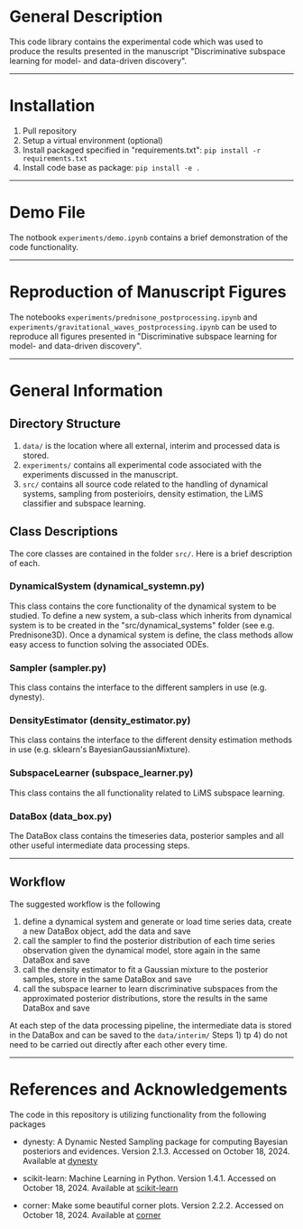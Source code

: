 # General Description
This code library contains the experimental code which was used to produce the results presented in the manuscript "Discriminative subspace learning for model- and data-driven discovery".

---

# Installation

1. Pull repository
2. Setup a virtual environment (optional)
3. Install packaged specified in "requirements.txt": ```pip install -r requirements.txt``` 
4. Install code base as package: ```pip install -e .```

---

# Demo File
The notbook ```experiments/demo.ipynb``` contains a brief demonstration of the code functionality.

---

# Reproduction of Manuscript Figures
The notebooks ```experiments/prednisone_postprocessing.ipynb``` and ```experiments/gravitational_waves_postprocessing.ipynb``` can be used to reproduce all figures presented in "Discriminative subspace learning for model- and data-driven discovery".

---

# General Information

## Directory Structure

1. ```data/``` is the location where all external, interim and processed data is stored.
2. ```experiments/``` contains all experimental code associated with the experiments discussed in the manuscript.
3. ```src/``` contains all  source code related to the handling of dynamical systems, sampling from posterioirs, density estimation, the LiMS classifier and subspace learning.


## Class Descriptions
The core classes are contained in the folder ```src/```. Here is a brief description of each.

### DynamicalSystem (dynamical_systemn.py)
This class contains the core functionality of the dynamical system to be studied. To define a new system, a sub-class which inherits from dynamical system is to be created in the "src/dynamical_systems" folder (see e.g. Prednisone3D).
Once a dynamical system is define, the class methods allow easy access to function solving the associated ODEs.

### Sampler (sampler.py)
This class contains the interface to the different samplers in use (e.g. dynesty).

### DensityEstimator (density_estimator.py)
This class contains the interface to the different density estimation methods in use (e.g. sklearn's BayesianGaussianMixture).

### SubspaceLearner (subspace_learner.py)
This class contains the all functionality related to LiMS subspace learning.

### DataBox (data_box.py)
The DataBox class contains the timeseries data, posterior samples and all other useful intermediate data processing steps.

---

## Workflow

The suggested workflow is the following

1) define a dynamical system and generate or load time series data, create a new DataBox object, add the data and save
2) call the sampler to find the posterior distribution of each time series observation given the dynamical model, store again in the same DataBox and save
3) call the density estimator to fit a Gaussian mixture to the posterior samples, store in the same DataBox and save
4) call the subspace learner to learn discriminative subspaces from the approximated posterior distributions, store the results in the same DataBox and save

At each step of the data processing pipeline, the intermediate data is stored in the DataBox and can be saved to the ```data/interim/```
Steps 1) tp 4) do not need to be carried out directly after each other every time.

---

# References and Acknowledgements
The code in this repository is utilizing functionality from the following packages

- dynesty: A Dynamic Nested Sampling package for computing Bayesian posteriors and evidences. Version 2.1.3. Accessed on October 18, 2024. Available at [dynesty](https://github.com/joshspeagle/dynesty)

- scikit-learn: Machine Learning in Python. Version 1.4.1. Accessed on October 18, 2024. Available at [scikit-learn](https://scikit-learn.org/1.5/index.html)

- corner: Make some beautiful corner plots. Version 2.2.2. Accessed on October 18, 2024. Available at [corner](https://corner.readthedocs.io/en/latest/#)

